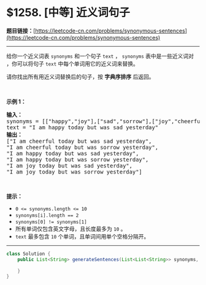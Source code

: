 # $1258. [中等] 近义词句子

**题目链接：**[https://leetcode-cn.com/problems/synonymous-sentences](https://leetcode-cn.com/problems/synonymous-sentences)

---

<div class="content__1Y2H">
 <div class="notranslate">
  <p>给你一个近义词表&nbsp;<code>synonyms</code> 和一个句子&nbsp;<code>text</code>&nbsp;，&nbsp;<code>synonyms</code> 表中是一些近义词对 ，你可以将句子&nbsp;<code>text</code> 中每个单词用它的近义词来替换。</p> 
  <p>请你找出所有用近义词替换后的句子，按&nbsp;<strong>字典序排序</strong>&nbsp;后返回。</p> 
  <p>&nbsp;</p> 
  <p><strong>示例 1：</strong></p> 
  <pre class="language-text"><strong>输入：
</strong>synonyms = [["happy","joy"],["sad","sorrow"],["joy","cheerful"]],
text = "I am happy today but was sad yesterday"
<strong>输出：
</strong>["I am cheerful today but was sad yesterday",
"I am cheerful today but was sorrow yesterday",
"I am happy today but was sad yesterday",
"I am happy today but was sorrow yesterday",
"I am joy today but was sad yesterday",
"I am joy today but was sorrow yesterday"]
</pre> 
  <p>&nbsp;</p> 
  <p><strong>提示：</strong></p> 
  <ul> 
   <li><code>0 &lt;=&nbsp;synonyms.length &lt;= 10</code></li> 
   <li><code>synonyms[i].length == 2</code></li> 
   <li><code>synonyms[0] != synonyms[1]</code></li> 
   <li>所有单词仅包含英文字母，且长度最多为&nbsp;<code>10</code> 。</li> 
   <li><code>text</code>&nbsp;最多包含&nbsp;<code>10</code> 个单词，且单词间用单个空格分隔开。</li> 
  </ul> 
 </div>
</div>

---

```java
class Solution {
    public List<String> generateSentences(List<List<String>> synonyms, String text) {
        
    }
}
```